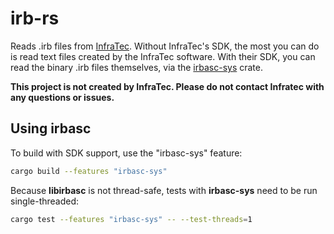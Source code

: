 # irb-rs

Reads .irb files from [InfraTec](http://www.infratec.eu/).
Without InfraTec's SDK, the most you can do is read text files created by the InfraTec software.
With their SDK, you can read the binary .irb files themselves, via the [irbasc-sys](https://github.com/gadomski/irbasc-sys) crate.

**This project is not created by InfraTec.
Please do not contact Infratec with any questions or issues.**

## Using irbasc

To build with SDK support, use the "irbasc-sys" feature:

```bash
cargo build --features "irbasc-sys"
```

Because **libirbasc** is not thread-safe, tests with **irbasc-sys** need to be run single-threaded:

```bash
cargo test --features "irbasc-sys" -- --test-threads=1
```
